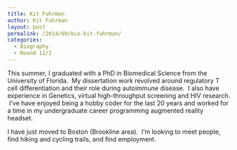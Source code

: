 ```yaml
---
title: Kit Fuhrman
author: Kit Fuhrman
layout: post
permalink: /2014/09/bio-kit-fuhrman/
categories:
  - Biography
  - Round 11/1
---
```

This summer, I graduated with a PhD in Biomedical Science from the University of Florida.  My dissertation work revolved around regulatory T cell differentiation and their role during autoimmune disease.  I also have experience in Genetics, virtual high-throughput screening and HIV research.  I&#8217;ve have enjoyed being a hobby coder for the last 20 years and worked for a time in my undergraduate career programming augmented reality headset.

I have just moved to Boston (Brookline area).  I&#8217;m looking to meet people, find hiking and cycling trails, and find employment.
